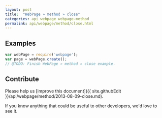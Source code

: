 ```yaml
---
layout: post
title:  "WebPage » method » close"
categories: api webpage webpage-method
permalink: api/webpage/method/close.html
---
```


## Examples

```javascript
var webPage = require('webpage');
var page = webPage.create();
// @TODO: Finish WebPage » method » close example.
```

## Contribute

Please help us [improve this document]({{ site.githubEdit }}/api/webpage/method/2013-08-09-close.md).

If you know anything that could be useful to other developers, we'd love to see it.


